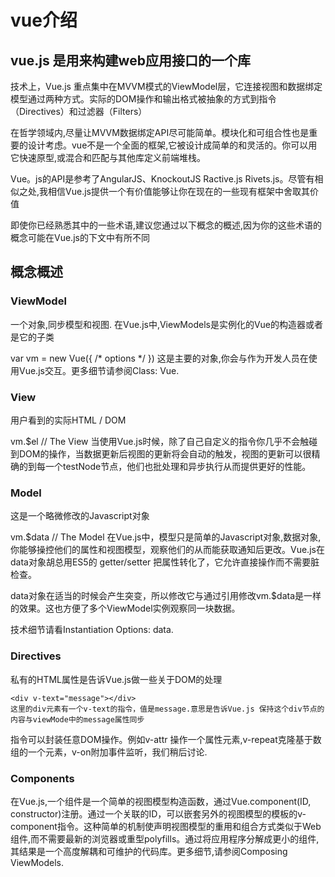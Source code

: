 
# vue介绍

## vue.js 是用来构建web应用接口的一个库

技术上，Vue.js 重点集中在MVVM模式的ViewModel层，它连接视图和数据绑定模型通过两种方式。实际的DOM操作和输出格式被抽象的方式到指令（Directives）和过滤器（Filters）

在哲学领域内,尽量让MVVM数据绑定API尽可能简单。模块化和可组合性也是重要的设计考虑。vue不是一个全面的框架,它被设计成简单的和灵活的。你可以用它快速原型,或混合和匹配与其他库定义前端堆栈。

Vue。js的API是参考了AngularJS、KnockoutJS Ractive.js Rivets.js。尽管有相似之处,我相信Vue.js提供一个有价值能够让你在现在的一些现有框架中舍取其价值

即使你已经熟悉其中的一些术语,建议您通过以下概念的概述,因为你的这些术语的概念可能在Vue.js的下文中有所不同

 

## 概念概述
### ViewModel

一个对象,同步模型和视图. 在Vue.js中,ViewModels是实例化的Vue的构造器或者是它的子类

var vm = new Vue({ /* options */ })
这是主要的对象,你会与作为开发人员在使用Vue.js交互。更多细节请参阅Class: Vue.

 

### View

用户看到的实际HTML / DOM

vm.$el // The View
当使用Vue.js时候，除了自己自定义的指令你几乎不会触碰到DOM的操作，当数据更新后视图的更新将会自动的触发，视图的更新可以很精确的到每一个testNode节点，他们也批处理和异步执行从而提供更好的性能。

 

### Model

这是一个略微修改的Javascript对象

vm.$data // The Model
在Vue.js中，模型只是简单的Javascript对象,数据对象,你能够操控他们的属性和视图模型，观察他们的从而能获取通知后更改。Vue.js在data对象胡总用ES5的 getter/setter 把属性转化了，它允许直接操作而不需要脏检查。

data对象在适当的时候会产生突变，所以修改它与通过引用修改vm.$data是一样的效果。这也方便了多个ViewModel实例观察同一块数据。

技术细节请看Instantiation Options: data.

 

### Directives

私有的HTML属性是告诉Vue.js做一些关于DOM的处理

    <div v-text="message"></div>
    这里的div元素有一个v-text的指令，值是message.意思是告诉Vue.js 保持这个div节点的内容与viewMode中的message属性同步

指令可以封装任意DOM操作。例如v-attr 操作一个属性元素,v-repeat克隆基于数组的一个元素，v-on附加事件监听，我们稍后讨论.

 

### Components

在Vue.js,一个组件是一个简单的视图模型构造函数，通过Vue.component(ID, constructor)注册。通过一个关联的ID，可以嵌套另外的视图模型的模板的v-component指令。这种简单的机制使声明视图模型的重用和组合方式类似于Web组件,而不需要最新的浏览器或重型polyfills。通过将应用程序分解成更小的组件,其结果是一个高度解耦和可维护的代码库。更多细节,请参阅Composing ViewModels.

